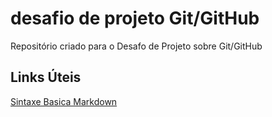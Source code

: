 # desafio de projeto Git/GitHub
Repositório criado para o Desafo de Projeto sobre Git/GitHub

## Links Úteis
[Sintaxe Basica Markdown](https://markdownguide.org/basic-syntax/)
